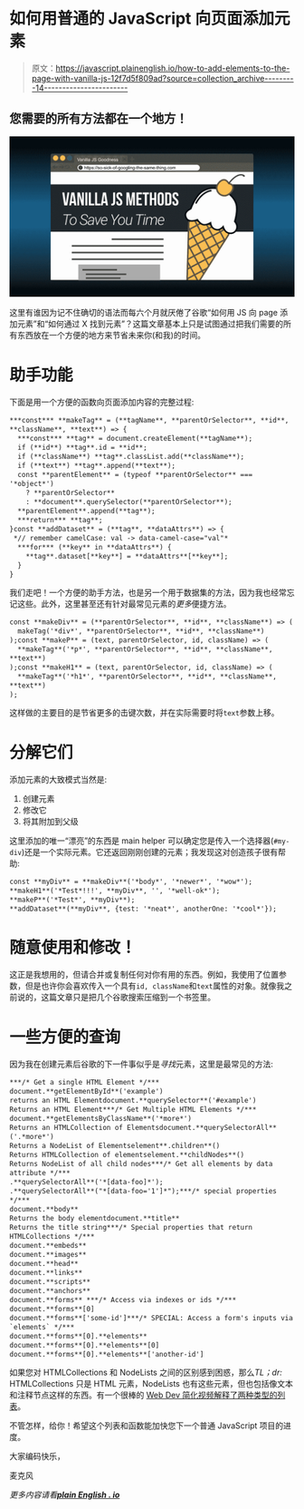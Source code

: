 # 如何用普通的 JavaScript 向页面添加元素

> 原文：<https://javascript.plainenglish.io/how-to-add-elements-to-the-page-with-vanilla-js-12f7d5f809ad?source=collection_archive---------14----------------------->

## 您需要的所有方法都在一个地方！

![](img/f87e6821e973415b3c1da611c6ad7314.png)

这里有谁因为记不住确切的语法而每六个月就厌倦了谷歌“如何用 JS 向 page 添加元素”和“如何通过 X 找到元素”？这篇文章基本上只是试图通过把我们需要的所有东西放在一个方便的地方来节省未来你(和我)的时间。

# 助手功能

下面是用一个方便的函数向页面添加内容的完整过程:

```
***const*** **makeTag** = (**tagName**, **parentOrSelector**, **id**, **className**, **text**) => {
  ***const*** **tag** = document.createElement(**tagName**);
  if (**id**) **tag**.id = **id**;
  if (**className**) **tag**.classList.add(**className**);
  if (**text**) **tag**.append(**text**);
  const **parentElement** = (typeof **parentOrSelector** === '*object*')
    ? **parentOrSelector**
    : **document**.querySelector(**parentOrSelector**);
  **parentElement**.append(**tag**);
  ***return*** **tag**;
}const **addDataset** = (**tag**, **dataAttrs**) => {
 *// remember camelCase: val -> data-camel-case="val"*
  ***for*** (**key** in **dataAttrs**) {
    **tag**.dataset[**key**] = **dataAttrs**[**key**];
  }
}
```

我们走吧！一个方便的助手方法，也是另一个用于数据集的方法，因为我也经常忘记这些。此外，这里甚至还有针对最常见元素的*更多*便捷方法。

```
const **makeDiv** = (**parentOrSelector**, **id**, **className**) => (
  makeTag('*div*', **parentOrSelector**, **id**, **className**)
);const **makeP** = (text, parentOrSelector, id, className) => (
  **makeTag**('*p*', **parentOrSelector**, **id**, **className**, **text**)
);const **makeH1** = (text, parentOrSelector, id, className) => (
  **makeTag**('*h1*', **parentOrSelector**, **id**, **className**, **text**)
);
```

这样做的主要目的是节省更多的击键次数，并在实际需要时将`text`参数上移。

# 分解它们

添加元素的大致模式当然是:

1.  创建元素
2.  修改它
3.  将其附加到父级

这里添加的唯一“漂亮”的东西是 main helper 可以确定您是传入一个选择器(`#my-div`)还是一个实际元素。它还返回刚刚创建的元素；我发现这对创造孩子很有帮助:

```
const **myDiv** = **makeDiv**('*body*', '*newer*', '*wow*');
**makeH1**('*Test*!!!', **myDiv**, '', '*well-ok*');
**makeP**('*Test*', **myDiv**);
**addDataset**(**myDiv**, {test: '*neat*', anotherOne: '*cool*'});
```

# 随意使用和修改！

这正是我想用的，但请合并或复制任何对你有用的东西。例如，我使用了位置参数，但是也许你会喜欢传入一个具有`id, className`和`text`属性的对象。就像我之前说的，这篇文章只是把几个谷歌搜索压缩到一个书签里。

# 一些方便的查询

因为我在创建元素后谷歌的下一件事似乎是*寻找*元素，这里是最常见的方法:

```
***/* Get a single HTML Element */***
document.**getElementById**('example')
returns an HTML Elementdocument.**querySelector**('#example')
Returns an HTML Element***/* Get Multiple HTML Elements */***
document.**getElementsByClassName**('*more*')
Returns an HTMLCollection of Elementsdocument.**querySelectorAll**('.*more*') 
Returns a NodeList of Elementselement**.children**()
Returns HTMLCollection of elementselement.**childNodes**()
Returns NodeList of all child nodes***/* Get all elements by data attribute */***
.**querySelectorAll**('*[data-foo]*');
.**querySelectorAll**("*[data-foo='1']*");***/* special properties */***
document.**body** 
Returns the body elementdocument.**title**
Returns the title string***/* Special properties that return HTMLCollections */***
document.**embeds** 
document.**images** 
document.**head**
document.**links**
document.**scripts**
document.**anchors**
document.**forms** ***/* Access via indexes or ids */***
document.**forms**[0]
document.**forms**['some-id']***/* SPECIAL: Access a form's inputs via `elements` */***
document.**forms**[0].**elements**
document.**forms**[0].**elements**[0]
document.**forms**[0].**elements**['another-id']
```

如果您对 HTMLCollections 和 NodeLists 之间的区别感到困惑，那么*TL；dr:* HTMLCollections 只是 HTML 元素，NodeLists 也有这些元素，但也包括像文本和注释节点这样的东西。有一个很棒的 [Web Dev 简化视频解释了两种类型的列表](https://www.youtube.com/watch?v=rhvec8cXLlo&t=2s)。

不管怎样，给你！希望这个列表和函数能加快您下一个普通 JavaScript 项目的进度。

大家编码快乐，

麦克风

*更多内容请看*[***plain English . io***](http://plainenglish.io/)